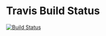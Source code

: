 Travis Build Status
===================
[![Build Status](https://travis-ci.org/ndd314/sjsu_cmpe295_server.svg?branch=master)](https://travis-ci.org/ndd314/sjsu_cmpe295_server)
